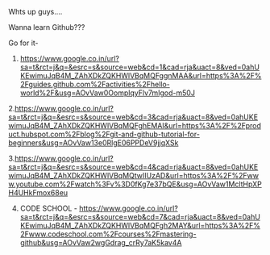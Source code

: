 Whts up guys....

Wanna learn Github???

Go for it-

1. https://www.google.co.in/url?sa=t&rct=j&q=&esrc=s&source=web&cd=1&cad=rja&uact=8&ved=0ahUKEwimuJqB4M_ZAhXDkZQKHWlVBqMQFggnMAA&url=https%3A%2F%2Fguides.github.com%2Factivities%2Fhello-world%2F&usg=AOvVaw0OomplqyFlv7mIgod-m50J

  2.https://www.google.co.in/url?sa=t&rct=j&q=&esrc=s&source=web&cd=3&cad=rja&uact=8&ved=0ahUKEwimuJqB4M_ZAhXDkZQKHWlVBqMQFghEMAI&url=https%3A%2F%2Fproduct.hubspot.com%2Fblog%2Fgit-and-github-tutorial-for-beginners&usg=AOvVaw13e0RlgE06PPDeV9jjqXSk

  3.https://www.google.co.in/url?sa=t&rct=j&q=&esrc=s&source=web&cd=4&cad=rja&uact=8&ved=0ahUKEwimuJqB4M_ZAhXDkZQKHWlVBqMQtwIIUzAD&url=https%3A%2F%2Fwww.youtube.com%2Fwatch%3Fv%3D0fKg7e37bQE&usg=AOvVaw1McltHpXPH4UHkFmox68eu

4. CODE SCHOOL - https://www.google.co.in/url?sa=t&rct=j&q=&esrc=s&source=web&cd=7&cad=rja&uact=8&ved=0ahUKEwimuJqB4M_ZAhXDkZQKHWlVBqMQFgh2MAY&url=https%3A%2F%2Fwww.codeschool.com%2Fcourses%2Fmastering-github&usg=AOvVaw2wgGdrag_crRy7aK5kav4A

